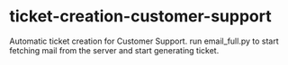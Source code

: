 # ticket-creation-customer-support
Automatic ticket creation for Customer Support.
run email_full.py to start fetching mail from the server and start generating ticket.
